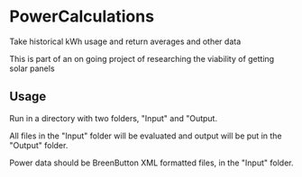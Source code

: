 # PowerCalculations
Take historical kWh usage and return averages and other data

This is part of an on going project of researching the viability of getting solar panels

## Usage
Run in a directory with two folders, "Input" and "Output.

All files in the "Input" folder will be evaluated and output will be put in the "Output" folder.

Power data should be BreenButton XML formatted files, in the "Input" folder.
